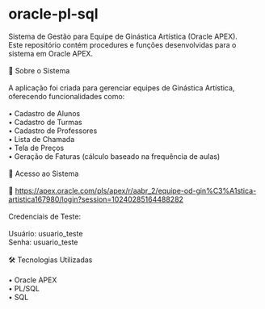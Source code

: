 # oracle-pl-sql
Sistema de Gestão para Equipe de Ginástica Artística (Oracle APEX).
<br/>
Este repositório contém procedures e funções desenvolvidas para o sistema em Oracle APEX.
<br/>
<br/>
📌 Sobre o Sistema
<br/>
<br/>
A aplicação foi criada para gerenciar equipes de Ginástica Artística, oferecendo funcionalidades como:
<br/>
<br/>
• Cadastro de Alunos
<br/>
• Cadastro de Turmas
<br/>
• Cadastro de Professores
<br/>
• Lista de Chamada
<br/>
• Tela de Preços
<br/>
• Geração de Faturas (cálculo baseado na frequência de aulas)
<br/>
<br/>
🔗 Acesso ao Sistema
<br/>
<br/>
🔗 https://apex.oracle.com/pls/apex/r/aabr_2/equipe-od-gin%C3%A1stica-artistica167980/login?session=10240285164488282 
<br/>
<br/>
Credenciais de Teste:
<br/>
<br/>
Usuário: usuario_teste
<br/>
Senha: usuario_teste
<br/>
<br/>
🛠 Tecnologias Utilizadas
<br/>
<br/>
• Oracle APEX
<br/>
• PL/SQL
<br/>
• SQL
